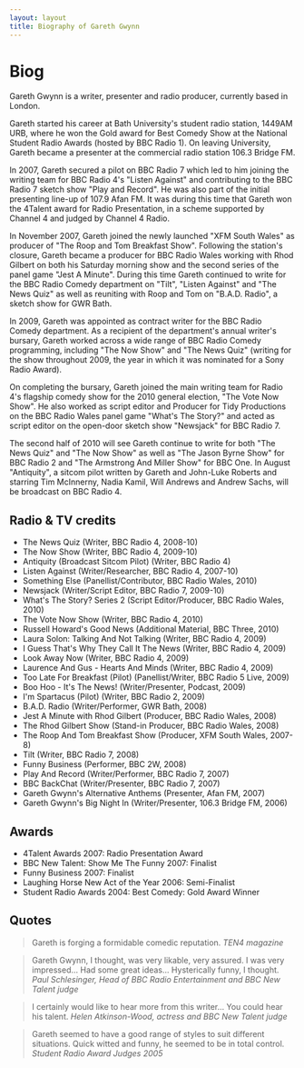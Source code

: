 ```yaml
---
layout: layout
title: Biography of Gareth Gwynn
---
```


# Biog

Gareth Gwynn is a writer, presenter and radio producer, currently based in London.

Gareth started his career at Bath University's student radio station, 1449AM URB, 
where he won the Gold award for Best Comedy Show at the National Student Radio 
Awards (hosted by BBC Radio 1). On leaving University, Gareth became a presenter at 
the commercial radio station 106.3 Bridge FM.

In 2007, Gareth secured a pilot on BBC Radio 7 which led to him joining the writing 
team for BBC Radio 4's "Listen Against" and contributing to the BBC Radio 7 sketch 
show "Play and Record". He was also part of the initial presenting line-up of 107.9 
Afan FM. It was during this time that Gareth won the 4Talent award for Radio 
Presentation, in a scheme supported by Channel 4 and judged by Channel 4 Radio.

In November 2007, Gareth joined the newly launched "XFM South Wales" as producer 
of "The Roop and Tom Breakfast Show". Following the station's closure, Gareth became 
a producer for BBC Radio Wales working with Rhod Gilbert on both his Saturday morning 
show and the second series of the panel game "Jest A Minute". During this time Gareth 
continued to write for the BBC Radio Comedy department on "Tilt", "Listen Against" 
and "The News Quiz" as well as reuniting with Roop and Tom on "B.A.D. Radio", a sketch 
show for GWR Bath.

In 2009, Gareth was appointed as contract writer for the BBC Radio Comedy department. As 
a recipient of the department's annual writer's bursary, Gareth worked across a wide 
range of BBC Radio Comedy programming, including "The Now Show" and "The News Quiz" 
(writing for the show throughout 2009, the year in which it was nominated for a Sony 
Radio Award).

On completing the bursary, Gareth joined the main writing team for Radio 4's flagship 
comedy show for the 2010 general election, "The Vote Now Show". He also worked as script 
editor and Producer for Tidy Productions on the BBC Radio Wales panel game "What's 
The Story?" and acted as script editor on the open-door sketch show "Newsjack" for 
BBC Radio 7.

The second half of 2010 will see Gareth continue to write for both "The News Quiz" 
and "The Now Show" as well as "The Jason Byrne Show" for BBC Radio 2 and "The Armstrong 
And Miller Show" for BBC One. In August "Antiquity", a sitcom pilot written by Gareth 
and John-Luke Roberts and starring Tim McInnerny, Nadia Kamil, Will Andrews and 
Andrew Sachs, will be broadcast on BBC Radio 4.

## Radio & TV credits

* The News Quiz (Writer, BBC Radio 4, 2008-10)
* The Now Show (Writer, BBC Radio 4, 2009-10)
* Antiquity (Broadcast Sitcom Pilot) (Writer, BBC Radio 4)
* Listen Against (Writer/Researcher, BBC Radio 4, 2007-10)
* Something Else (Panellist/Contributor, BBC Radio Wales, 2010)
* Newsjack (Writer/Script Editor, BBC Radio 7, 2009-10)
* What's The Story? Series 2 (Script Editor/Producer, BBC Radio Wales, 2010)
* The Vote Now Show (Writer, BBC Radio 4, 2010)
* Russell Howard's Good News (Additional Material, BBC Three, 2010)
* Laura Solon: Talking And Not Talking (Writer, BBC Radio 4, 2009)
* I Guess That's Why They Call It The News (Writer, BBC Radio 4, 2009)
* Look Away Now (Writer, BBC Radio 4, 2009)
* Laurence And Gus - Hearts And Minds (Writer, BBC Radio 4, 2009)
* Too Late For Breakfast (Pilot) (Panellist/Writer, BBC Radio 5 Live, 2009)
* Boo Hoo - It's The News! (Writer/Presenter, Podcast, 2009)
* I'm Spartacus (Pilot) (Writer, BBC Radio 2, 2009)
* B.A.D. Radio (Writer/Performer, GWR Bath, 2008)
* Jest A Minute with Rhod Gilbert (Producer, BBC Radio Wales, 2008)
* The Rhod Gilbert Show (Stand-in Producer, BBC Radio Wales, 2008)
* The Roop And Tom Breakfast Show (Producer, XFM South Wales, 2007-8)
* Tilt (Writer, BBC Radio 7, 2008)
* Funny Business (Performer, BBC 2W, 2008)
* Play And Record (Writer/Performer, BBC Radio 7, 2007)
* BBC BackChat (Writer/Presenter, BBC Radio 7, 2007)
* Gareth Gwynn's Alternative Anthems (Presenter, Afan FM, 2007)
* Gareth Gwynn's Big Night In (Writer/Presenter, 106.3 Bridge FM, 2006)

## Awards

* 4Talent Awards 2007: Radio Presentation Award
* BBC New Talent: Show Me The Funny 2007: Finalist
* Funny Business 2007: Finalist
* Laughing Horse New Act of the Year 2006: Semi-Finalist
* Student Radio Awards 2004: Best Comedy: Gold Award Winner

## Quotes

> Gareth is forging a formidable comedic reputation.
> <cite>TEN4 magazine</cite>

> Gareth Gwynn, I thought, was very likable, very assured. 
> I was very impressed... Had some great ideas... Hysterically funny, I thought.
> <cite>Paul Schlesinger, Head of BBC Radio Entertainment and BBC New Talent judge</cite>

> I certainly would like to hear more from this writer... You could hear his talent.
> <cite>Helen Atkinson-Wood, actress and BBC New Talent judge</cite>

> Gareth seemed to have a good range of styles to suit different situations. 
> Quick witted and funny, he seemed to be in total control.
> <cite>Student Radio Award Judges 2005</cite>


